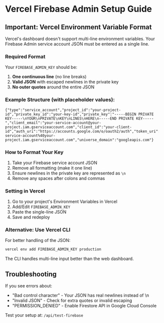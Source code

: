 # Vercel Firebase Admin Setup Guide

## Important: Vercel Environment Variable Format

Vercel's dashboard doesn't support multi-line environment variables. Your Firebase Admin service account JSON must be entered as a single line.

### Required Format

Your `FIREBASE_ADMIN_KEY` should be:

1. **One continuous line** (no line breaks)
2. **Valid JSON** with escaped newlines in the private key
3. **No outer quotes** around the entire JSON

### Example Structure (with placeholder values):

```
{"type":"service_account","project_id":"your-project-id","private_key_id":"your-key-id","private_key":"-----BEGIN PRIVATE KEY-----\nYOUR\nPRIVATE\nKEY\nLINES\nHERE\n-----END PRIVATE KEY-----","client_email":"your-service-account@your-project.iam.gserviceaccount.com","client_id":"your-client-id","auth_uri":"https://accounts.google.com/o/oauth2/auth","token_uri":"https://oauth2.googleapis.com/token","auth_provider_x509_cert_url":"https://www.googleapis.com/oauth2/v1/certs","client_x509_cert_url":"https://www.googleapis.com/robot/v1/metadata/x509/your-service-account%40your-project.iam.gserviceaccount.com","universe_domain":"googleapis.com"}
```

### How to Format Your Key

1. Take your Firebase service account JSON
2. Remove all formatting (make it one line)
3. Ensure newlines in the private key are represented as `\n`
4. Remove any spaces after colons and commas

### Setting in Vercel

1. Go to your project's Environment Variables in Vercel
2. Add/Edit `FIREBASE_ADMIN_KEY`
3. Paste the single-line JSON
4. Save and redeploy

### Alternative: Use Vercel CLI

For better handling of the JSON:

```bash
vercel env add FIREBASE_ADMIN_KEY production
```

The CLI handles multi-line input better than the web dashboard.

## Troubleshooting

If you see errors about:

- "Bad control character" - Your JSON has real newlines instead of \n
- "Invalid JSON" - Check for extra quotes or invalid escaping
- "PERMISSION_DENIED" - Enable Firestore API in Google Cloud Console

Test your setup at: `/api/test-firebase`

